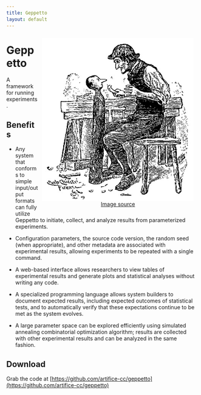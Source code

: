 ```yaml
---
title: Geppetto
layout: default
---
```


<div style="width: 400px; float: right; text-align: center; padding: 10px;">
<img src="geppetto.jpg" align="right"/>
<a href="http://it.wikipedia.org/wiki/File:Le_avventure_di_Pinocchio-pag020.jpg">Image source</a>
</div>

# Geppetto

A framework for running experiments.

## Benefits

- Any system that conforms to simple input/output formats can fully utilize Geppetto to initiate, collect, and analyze results from parameterized experiments.

- Configuration parameters, the source code version, the random seed (when appropriate), and other metadata are associated with experimental results, allowing experiments to be repeated with a single command.

- A web-based interface allows researchers to view tables of experimental results and generate plots and statistical analyses without writing any code.

- A specialized programming language allows system builders to document expected results, including expected outcomes of statistical tests, and to automatically verify that these expectations continue to be met as the system evolves.

- A large parameter space can be explored efficiently using simulated annealing combinatorial optimization algorithm; results are collected with other experimental results and can be analyzed in the same fashion.

## Download

Grab the code at [https://github.com/artifice-cc/geppetto](https://github.com/artifice-cc/geppetto)